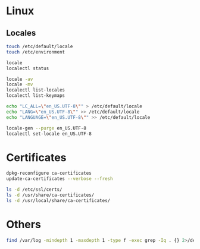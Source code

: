 # Linux

## Locales

```bash
touch /etc/default/locale
touch /etc/environment
```

```bash
locale
localectl status

locale -av
locale -mv
localectl list-locales
localectl list-keymaps
```

```bash
echo "LC_ALL=\"en_US.UTF-8\"" > /etc/default/locale
echo "LANG=\"en_US.UTF-8\"" >> /etc/default/locale
echo "LANGUAGE=\"en_US.UTF-8\"" >> /etc/default/locale
```

```bash
locale-gen --purge en_US.UTF-8
localectl set-locale en_US.UTF-8
```

# Certificates
```bash
dpkg-reconfigure ca-certificates
update-ca-certificates --verbose --fresh

ls -d /etc/ssl/certs/
ls -d /usr/share/ca-certificates/
ls -d /usr/local/share/ca-certificates/
```

# Others

```bash
find /var/log -mindepth 1 -maxdepth 1 -type f -exec grep -Iq . {} 2>/dev/null \; -print
```
